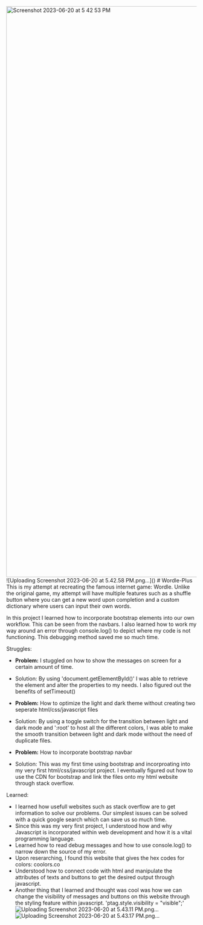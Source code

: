 <img width="1512" alt="Screenshot 2023-06-20 at 5 42 53 PM" src="https://github.com/Atharva404/Wordle-Plus/assets/55639424/4ebf0117-696b-45c4-bbf6-6c12c0803232">
![Uploading Screenshot 2023-06-20 at 5.42.58 PM.png…]()
# Wordle-Plus
This is my attempt at recreating the famous internet game: Wordle. Unlike the original game, my attempt will have multiple features such as a shuffle button where you can get a new word upon completion and a custom dictionary where users can input their own words.

In this project I learned how to incorporate bootstrap elements into our own workflow. This can be seen from the navbars. I also learned how to work my way around an error through console.log() to depict where my code is not functioning. This debugging method saved me so much time. 


Struggles:
* **Problem:** I stuggled on how to show the messages on screen for a certain amount of time. 

* Solution: By using 'document.getElementById()' I was able to retrieve the element and alter              the properties to my needs. I also figured out the benefits of setTimeout()
        
* **Problem:** How to optimize the light and dark theme without creating two seperate html/css/javascript files
  
*  Solution: By using a toggle switch for the transition between light and dark mode and ':root'           to host all the different colors, I was able to make the smooth transition between light and            dark mode without the need of duplicate files. 

* **Problem:** How to incorporate bootstrap navbar
  
*  Solution: This was my first time using bootstrap and incorproating into my very first html/css/javascript project. I eventually figured out how to use the CDN for bootstrap and link the files onto my html website through stack overflow.

Learned:
* I learned how usefull websites such as stack overflow are to get information to solve our problems. Our simplest issues can be solved with a quick google search which can save us so much time.
* Since this was my very first project, I understood how and why Javascript is incorporated within web development and how it is a vital programming language.
* Learned how to read debug messages and how to use console.log() to narrow down the source of my error.
* Upon reserarching, I found this website that gives the hex codes for colors: coolors.co
* Understood how to connect code with html and manipulate the attributes of texts and buttons to get the desired output through javascript.
* Another thing that I learned and thought was cool was how we can change the visibility of messages and buttons on this website through the styling feature within javascript. 'ptag.style.visibility = "visible";'
![Uploading Screenshot 2023-06-20 at 5.43.11 PM.png…]()
![Uploading Screenshot 2023-06-20 at 5.43.17 PM.png…]()









    
